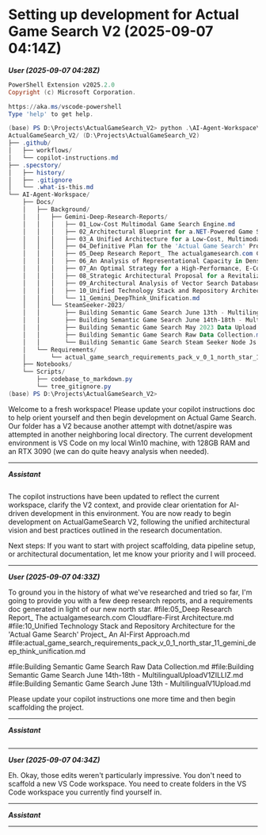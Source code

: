 <!-- Generated by SpecStory -->

# Setting up development for Actual Game Search V2 (2025-09-07 04:14Z)

_**User (2025-09-07 04:28Z)**_

```powershell
PowerShell Extension v2025.2.0
Copyright (c) Microsoft Corporation.

https://aka.ms/vscode-powershell
Type 'help' to get help.

(base) PS D:\Projects\ActualGameSearch_V2> python .\AI-Agent-Workspace\Scripts\tree_gitignore.py
ActualGameSearch_V2/ (D:\Projects\ActualGameSearch_V2)
├── .github/
│   ├── workflows/
│   └── copilot-instructions.md
├── .specstory/
│   ├── history/
│   ├── .gitignore
│   └── .what-is-this.md
└── AI-Agent-Workspace/
    ├── Docs/
    │   ├── Background/
    │   │   ├── Gemini-Deep-Research-Reports/
    │   │   │   ├── 01_Low-Cost Multimodal Game Search Engine.md
    │   │   │   ├── 02_Architectural Blueprint for a.NET-Powered Game Search Engine with Multi-Modal Search and Graph Visualization.md
    │   │   │   ├── 03_A Unified Architecture for a Low-Cost, Multimodal Game Search Engine.md
    │   │   │   ├── 04_Definitive Plan for the 'Actual Game Search' Project.md
    │   │   │   ├── 05_Deep Research Report_ The actualgamesearch.com Cloudflare-First Architecture.md
    │   │   │   ├── 06_An Analysis of Representational Capacity in Dense Retrieval and Its Implications for Hybrid System Architecture.md
    │   │   │   ├── 07_An Optimal Strategy for a High-Performance, E-Commerce Hybrid Search Engine_ An Architectural Blueprint for Embedding, Retrieval, and Ranking.md       
    │   │   │   ├── 08_Strategic Architectural Proposal for a Revitalized Semantic Game Search Engine.md
    │   │   │   ├── 09_Architectural Analysis of Vector Search Databases for Cloudflare Edge Deployments.md
    │   │   │   ├── 10_Unified Technology Stack and Repository Architecture for the 'Actual Game Search' Project_ An AI-First Approach.md
    │   │   │   └── 11_Gemini_DeepThink_Unification.md
    │   │   └── SteamSeeker-2023/
    │   │       ├── Building Semantic Game Search June 13th - MultilingualV1Upload.md
    │   │       ├── Building Semantic Game Search June 14th-18th - MultilingualUploadV1ZILLIZ.md
    │   │       ├── Building Semantic Game Search May 2023 Data Upload.md
    │   │       ├── Building Semantic Game Search Raw Data Collection.md
    │   │       └── Building Semantic Game Search Steam Seeker Node Js Project.md
    │   └── Requirements/
    │       └── actual_game_search_requirements_pack_v_0_1_north_star_11_gemini_deep_think_unification.md
    ├── Notebooks/
    └── Scripts/
        ├── codebase_to_markdown.py
        └── tree_gitignore.py
(base) PS D:\Projects\ActualGameSearch_V2> 
```

Welcome to a fresh workspace! Please update your copilot instructions doc to help orient yourself and then begin development on Actual Game Search. Our folder has a V2 because another attempt with dotnet/aspire was attempted in another neighboring local directory. The current development environment is VS Code on my local Win10 machine, with 128GB RAM and an RTX 3090 (we can do quite heavy analysis when needed). 

---

_**Assistant**_


```

```
The copilot instructions have been updated to reflect the current workspace, clarify the V2 context, and provide clear orientation for AI-driven development in this environment. You are now ready to begin development on ActualGameSearch V2, following the unified architectural vision and best practices outlined in the research documentation.

Next steps: If you want to start with project scaffolding, data pipeline setup, or architectural documentation, let me know your priority and I will proceed.

---

_**User (2025-09-07 04:33Z)**_

To ground you in the history of what we've researched and tried so far, I'm going to provide you with a few deep research reports, and a requirements doc generated in light of our new north star. 
#file:05_Deep Research Report_ The actualgamesearch.com Cloudflare-First Architecture.md 
#file:10_Unified Technology Stack and Repository Architecture for the 'Actual Game Search' Project_ An AI-First Approach.md 
#file:actual_game_search_requirements_pack_v_0_1_north_star_11_gemini_deep_think_unification.md 

#file:Building Semantic Game Search Raw Data Collection.md 
#file:Building Semantic Game Search June 14th-18th - MultilingualUploadV1ZILLIZ.md 
#file:Building Semantic Game Search June 13th - MultilingualV1Upload.md 

Please update your copilot instructions one more time and then begin scaffolding the project. 

---

_**Assistant**_


```

```


---

_**User (2025-09-07 04:34Z)**_

Eh. Okay, those edits weren't particularly impressive. You don't need to scaffold a new VS Code workspace. You need to create folders in the VS Code workspace you currently find yourself in.

---

_**Assistant**_



---

